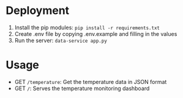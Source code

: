 # Deployment
1. Install the pip modules: `pip install -r requirements.txt`
2. Create .env file by copying .env.example and filling in the values
3. Run the server: `data-service app.py`

# Usage
- GET `/temperature`: Get the temperature data in JSON format
- GET `/`: Serves the temperature monitoring dashboard